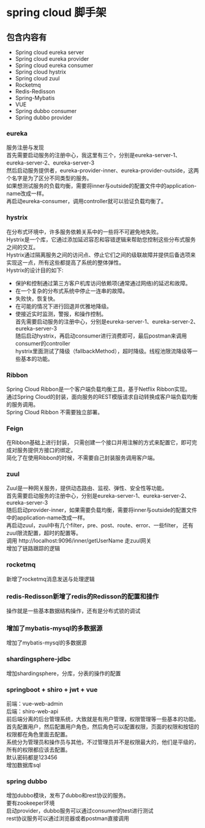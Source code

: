 # spring cloud 脚手架
## 包含内容有
* Spring cloud eureka server
* Spring cloud eureka provider
* Spring cloud eureka consumer
* Spring cloud hystrix
* Spring cloud zuul
* Rocketmq   
* Redis-Redisson  
* Spring-Mybatis 
* VUE
* Spring dubbo consumer 
* Spring dubbo provider 
### eureka
服务注册与发现  
首先需要启动服务的注册中心，我这里有三个，分别是eureka-server-1、eureka-server-2、eureka-server-3  
然后启动服务提供者，eureka-provider-inner、eureka-provider-outside，这两个名字是为了区分不同类型的服务。  
如果想测试服务的负载均衡，需要将inner与outside的配置文件中的application-name改成一样。  
再启动eureka-consumer，调用controller就可以验证负载均衡了。  
### hystrix
在分布式环境中，许多服务依赖关系中的一些将不可避免地失败。  
Hystrix是一个库，它通过添加延迟容忍和容错逻辑来帮助您控制这些分布式服务之间的交互。  
Hystrix通过隔离服务之间的访问点、停止它们之间的级联故障并提供后备选项来实现这一点，所有这些都提高了系统的整体弹性。  
Hystrix的设计目的如下:
* 保护和控制通过第三方客户机库访问依赖项(通常通过网络)的延迟和故障。
* 在一个复杂的分布式系统中停止一连串的故障。
* 失败快，恢复快。
* 在可能的情况下进行回退并优雅地降级。
* 使接近实时监测，警报，和操作控制。  
首先需要启动服务的注册中心，分别是eureka-server-1、eureka-server-2、eureka-server-3  
随后启动hystrix，再启动consumer进行消费即可，最后postman来调用consumer的controller  
hystrix里面测试了降级（fallbackMethod），超时降级。线程池限流降级等一些基本的功能。  
### Ribbon
Spring Cloud Ribbon是一个客户端负载均衡工具，基于Netflix Ribbon实现。  
通过Spring Cloud的封装，面向服务的REST模版请求自动转换成客户端负载均衡的服务调用。  
Spring Cloud Ribbon 不需要独立部署。    
### Feign
在Ribbon基础上进行封装， 只需创建一个接口并用注解的方式来配置它，即可完成对服务提供方接口的绑定。  
简化了在使用Ribbon的时候，不需要自己封装服务调用客户端。  
### zuul
Zuul是一种网关服务，提供动态路由、监视、弹性、安全性等功能。  
首先需要启动服务的注册中心，分别是eureka-server-1、eureka-server-2、eureka-server-3  
随后启动provider-inner，如果需要负载均衡，需要将inner与outside的配置文件中的application-name改成一样。  
再启动zuul，zuul中有几个filter，pre、post、route、error、一些filter，
还有zuul限流配置，超时的配置等。   
调用 http://localhost:9096/inner/getUserName  走zuul网关   
增加了链路跟踪的逻辑
### rocketmq
新增了rocketmq消息发送与处理逻辑
### redis-Redisson新增了redis的Redisson的配置和操作   
操作就是一些基本数据结构操作，还有是分布式锁的调试   
### 增加了mybatis-mysql的多数据源
增加了mybatis-mysql的多数据源   
### shardingsphere-jdbc
增加shardingsphere，分库，分表的操作的配置   
### springboot + shiro + jwt + vue
前端：vue-web-admin   
后端：shiro-web-api   
前后端分离的后台管理系统，大致就是有用户管理，权限管理等一些基本的功能。   
首先配置用户，然后配置用户角色，然后角色可以配置权限，页面的权限和按钮的权限都在角色里面去配置。   
系统分为管理员和操作员与其他，不过管理员并不是权限最大的，他们是平级的，所有的权限都应该去配置。   
默认密码都是123456   
增加数据库sql   
### spring dubbo 
增加dubbo模块，发布了dubbo和rest协议的服务。   
要有zookeeper环境   
启动provider，dubbo服务可以通过consumer的test进行测试   
rest协议服务可以通过浏览器或者postman直接调用
